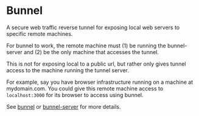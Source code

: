 # Bunnel

A secure web traffic reverse tunnel for exposing local web servers to specific remote machines.

For bunnel to work, the remote machine must (1) be running the bunnel-server and (2) be the only machine that accesses the tunnel.

This is not for exposing local to a public url, but rather only gives tunnel access to the machine running the tunnel server.

For example, say you have browser infrastructure running on a machine at mydomain.com. You could give this remote machine access to `localhost:3000` for its browser to access using bunnel.

See [bunnel](packages/bunnel/README.md) or [bunnel-server](pacakges/bunnel-server/README.md) for more details.
